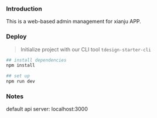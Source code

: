 ### Introduction

This is a web-based admin management for xianju APP.

### Deploy

> Initialize project with our CLI tool `tdesign-starter-cli` 

```bash
## install dependencies
npm install

## set up
npm run dev
```


### Notes

default api server: localhost:3000
